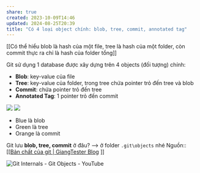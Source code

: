 ```yaml
---
share: true
created: 2023-10-09T14:46
updated: 2024-08-25T20:39
title: "Có 4 loại object chính: blob, tree, commit, annotated tag"
---
```

[[Có thể hiểu blob là hash của một file, tree là hash của một folder, còn commit thực ra chỉ là hash của folder tổng]] 

Git sử dụng 1 database được xây dựng trên 4 objects (đối tượng) chính:

- **Blob**: key-value của file
- **Tree**: key-value của folder, trong tree chứa pointer trỏ đến tree và blob
- **Commit**: chứa pointer trỏ đến tree
- **Annotated Tag**: 1 pointer trỏ đến commit

![](https://giangtester.com/wp-content/uploads/2021/09/image-3-1024x563.png)
![](https://giangtester.com/wp-content/uploads/2021/09/image-4-1024x557.png)

- Blue là blob
- Green là tree
- Orange là commit

Git lưu **blob, tree, commit** ở đâu? —> ở folder `.git\objects` nhé
Nguồn:: [[[Bản chất của git | GiangTester Blog](https://giangtester.com/ban-chat-cua-git/) ]]

![Git Internals - Git Objects - YouTube](https://www.youtube.com/watch?v=MyvyqdQ3OjI)
